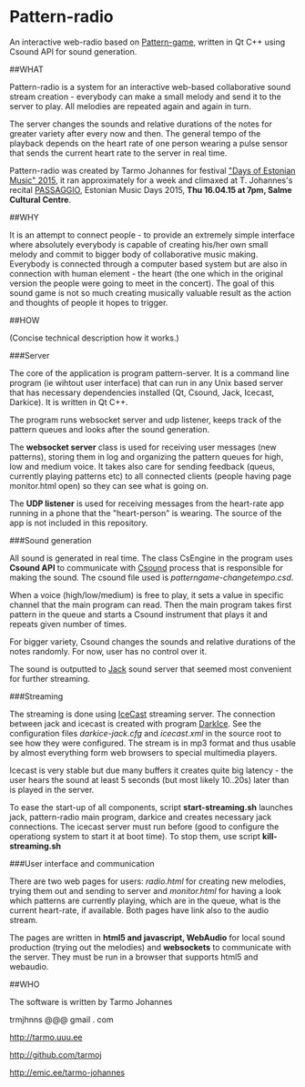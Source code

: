 # Pattern-radio

An interactive web-radio based on [Pattern-game](https://github.com/tarmoj/patterngame),  written in Qt C++ using Csound API for sound generation.

##WHAT

Pattern-radio is a system for an interactive web-based collaborative sound stream creation - everybody can make a small melody and send it to the server to play. All melodies are repeated again and again in turn.

The server changes the sounds and relative durations of the notes for greater variety after every now and then.
The general tempo of the playback depends on the heart rate of one person wearing a pulse sensor that sends the current heart rate to the server in real time. 

Pattern-radio was created by Tarmo Johannes for festival ["Days of Estonian Music" 2015](http://www.eestimuusikapaevad.ee/en/), it ran approximately for a week and climaxed at T. Johannes's recital [PASSAGGIO](http://kultuur.info/blogi/en/2015/04/20/heather-stebbins-passagio-space-sound-and-persistence/), Estonian Music Days 2015, **Thu 16.04.15 at 7pm, Salme Cultural Centre**.

##WHY

It is an attempt to connect people - to provide an extremely simple interface where absolutely everybody is capable of creating his/her own small melody and commit to bigger body of collaborative music making. Everybody is connected through a computer based system but are also in connection with human element - the heart (the one which in the original version the people were going to meet in the concert). The goal of this sound game is not so much creating musically valuable result as the action and thoughts of people it hopes to trigger.

##HOW

(Concise technical description how it works.)

###Server

The core of the application is program pattern-server. It is a command line program (ie wihtout user interface) that can run in any Unix based server that has necessary dependencies installed (Qt, Csound, Jack, Icecast, Darkice). It is written in Qt C++.

The program runs websocket server and udp listener, keeps track of the pattern queues and looks after the sound generation. 

The **websocket server** class is used for receiving user messages (new patterns), storing them in log and organizing the pattern queues for high, low and medium voice. It takes also care for sending feedback (queus, currently playing patterns etc) to all connected clients (people having page monitor.html open) so they can see what is going on.

The **UDP listener** is used for receiving messages from the heart-rate app running in a phone that the "heart-person" is wearing. The source of the app is not included in this repository.



###Sound generation

All sound is generated in real time. The class CsEngine in the program uses **Csound API** to communicate with [Csound](http://csound.github.io) process that is responsible for making the sound. The csound file used is *patterngame-changetempo.csd*.

When a voice (high/low/medium) is free to play, it sets a value in specific channel that the main program can read. Then the main program takes first pattern in the queue and starts a Csound instrument that plays it and repeats given number of times.

For bigger variety, Csound changes the sounds and relative durations of the notes randomly. For now, user has no control over it.

The sound is outputted to [Jack](http://www.jackaudio.org/) sound server that seemed most convenient for further streaming.


###Streaming

The streaming is done using [IceCast](http://icecast.org/) streaming server. The connection between jack and icecast is created with program [DarkIce](http://www.darkice.org/). See the configuration files *darkice-jack.cfg* and *icecast.xml* in the source root to see how they were configured. The stream is in mp3 format and thus usable by almost everything form web browsers to special multimedia players.

Icecast is very stable but due many buffers it creates quite big latency - the user hears the sound at least 5 seconds (but most likely 10..20s) later than is played in the server.

To ease the start-up of all components, script  **start-streaming.sh** launches jack, pattern-radio main program, darkice and creates necessary jack connections. The icecast server must run before (good to configure the operationg system to start it at boot time). To stop them, use script **kill-streaming.sh**


###User interface and communication

There are two web pages for users: *radio.html* for creating new melodies, trying them out and sending to server and *monitor.html* for having a look which patterns are currently playing, which are in the queue, what is the current heart-rate, if available. Both pages have link also to the audio stream.

The pages are written in **html5 and javascript, WebAudio** for local sound production (trying out the melodies) and **websockets** to communicate with the server. They must be run in a browser that supports html5 and webaudio.


##WHO 

The software is written by Tarmo Johannes

trmjhnns @@@ gmail . com

http://tarmo.uuu.ee

http://github.com/tarmoj

http://emic.ee/tarmo-johannes

